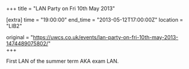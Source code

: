 +++
title = "LAN Party on Fri 10th May 2013"

[extra]
time = "19:00:00"
end_time = "2013-05-12T17:00:00Z"
location = "LIB2"

original = "https://uwcs.co.uk/events/lan-party-on-fri-10th-may-2013-1474489075802/"    
+++

First LAN of the summer term AKA exam LAN.

